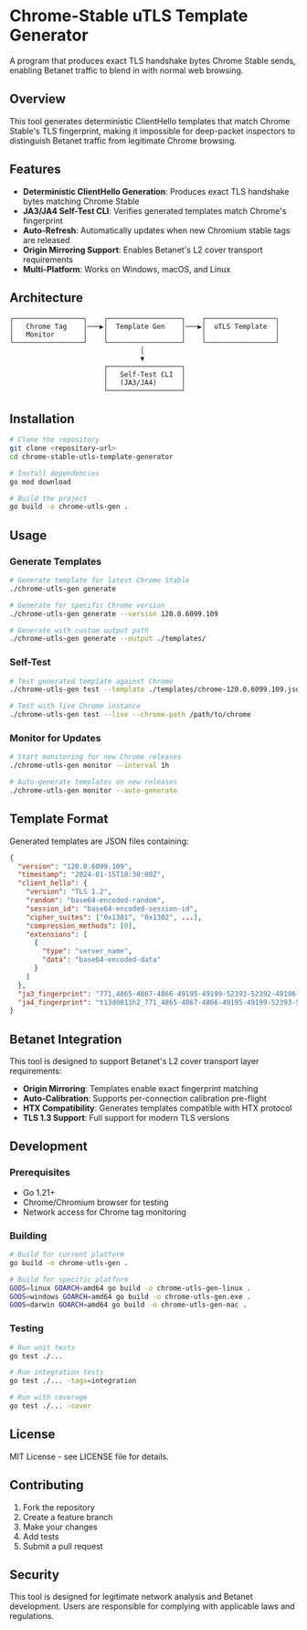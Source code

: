 # Chrome-Stable uTLS Template Generator

A program that produces exact TLS handshake bytes Chrome Stable sends, enabling Betanet traffic to blend in with normal web browsing.

## Overview

This tool generates deterministic ClientHello templates that match Chrome Stable's TLS fingerprint, making it impossible for deep-packet inspectors to distinguish Betanet traffic from legitimate Chrome browsing.

## Features

- **Deterministic ClientHello Generation**: Produces exact TLS handshake bytes matching Chrome Stable
- **JA3/JA4 Self-Test CLI**: Verifies generated templates match Chrome's fingerprint
- **Auto-Refresh**: Automatically updates when new Chromium stable tags are released
- **Origin Mirroring Support**: Enables Betanet's L2 cover transport requirements
- **Multi-Platform**: Works on Windows, macOS, and Linux

## Architecture

```
┌─────────────────┐    ┌──────────────────┐    ┌─────────────────┐
│   Chrome Tag    │───▶│  Template Gen    │───▶│  uTLS Template  │
│   Monitor       │    │                  │    │                 │
└─────────────────┘    └──────────────────┘    └─────────────────┘
                                │
                                ▼
                       ┌──────────────────┐
                       │   Self-Test CLI  │
                       │   (JA3/JA4)      │
                       └──────────────────┘
```

## Installation

```bash
# Clone the repository
git clone <repository-url>
cd chrome-stable-utls-template-generator

# Install dependencies
go mod download

# Build the project
go build -o chrome-utls-gen .
```

## Usage

### Generate Templates

```bash
# Generate template for latest Chrome Stable
./chrome-utls-gen generate

# Generate for specific Chrome version
./chrome-utls-gen generate --version 120.0.6099.109

# Generate with custom output path
./chrome-utls-gen generate --output ./templates/
```

### Self-Test

```bash
# Test generated template against Chrome
./chrome-utls-gen test --template ./templates/chrome-120.0.6099.109.json

# Test with live Chrome instance
./chrome-utls-gen test --live --chrome-path /path/to/chrome
```

### Monitor for Updates

```bash
# Start monitoring for new Chrome releases
./chrome-utls-gen monitor --interval 1h

# Auto-generate templates on new releases
./chrome-utls-gen monitor --auto-generate
```

## Template Format

Generated templates are JSON files containing:

```json
{
  "version": "120.0.6099.109",
  "timestamp": "2024-01-15T10:30:00Z",
  "client_hello": {
    "version": "TLS 1.2",
    "random": "base64-encoded-random",
    "session_id": "base64-encoded-session-id",
    "cipher_suites": ["0x1301", "0x1302", ...],
    "compression_methods": [0],
    "extensions": [
      {
        "type": "server_name",
        "data": "base64-encoded-data"
      }
    ]
  },
  "ja3_fingerprint": "771,4865-4867-4866-49195-49199-52393-52392-49196-49200-49162-49161-49171-49172-156-157-47-53,0-23-65281-10-11-35-16-5-13-28-21,29-23-24-25-256-257,0",
  "ja4_fingerprint": "t13d0011h2_771_4865-4867-4866-49195-49199-52393-52392-49196-49200-49162-49161-49171-49172-156-157-47-53_0-23-65281-10-11-35-16-5-13-28-21_29-23-24-25-256-257_0"
}
```

## Betanet Integration

This tool is designed to support Betanet's L2 cover transport layer requirements:

- **Origin Mirroring**: Templates enable exact fingerprint matching
- **Auto-Calibration**: Supports per-connection calibration pre-flight
- **HTX Compatibility**: Generates templates compatible with HTX protocol
- **TLS 1.3 Support**: Full support for modern TLS versions

## Development

### Prerequisites

- Go 1.21+
- Chrome/Chromium browser for testing
- Network access for Chrome tag monitoring

### Building

```bash
# Build for current platform
go build -o chrome-utls-gen .

# Build for specific platform
GOOS=linux GOARCH=amd64 go build -o chrome-utls-gen-linux .
GOOS=windows GOARCH=amd64 go build -o chrome-utls-gen.exe .
GOOS=darwin GOARCH=amd64 go build -o chrome-utls-gen-mac .
```

### Testing

```bash
# Run unit tests
go test ./...

# Run integration tests
go test ./... -tags=integration

# Run with coverage
go test ./... -cover
```

## License

MIT License - see LICENSE file for details.

## Contributing

1. Fork the repository
2. Create a feature branch
3. Make your changes
4. Add tests
5. Submit a pull request

## Security

This tool is designed for legitimate network analysis and Betanet development. Users are responsible for complying with applicable laws and regulations.

